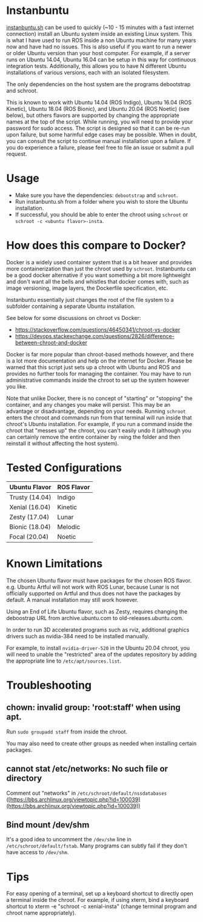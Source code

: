 # Instanbuntu

[instanbuntu.sh](instanbuntu.sh) can be used to quickly (~10 - 15 minutes with a fast internet connection) install an Ubuntu system inside an existing Linux system.
This is what I have used to run ROS inside a non Ubuntu machine for many years now and have had no issues.
This is also useful if you want to run a newer or older Ubuntu version than your host computer.
For example, if a server runs on Ubuntu 14.04, Ubuntu 16.04 can be setup in this way for continuous integration tests.
Additionally, this allows you to have N different Ubuntu installations of various versions, each with an isolated filesystem.

The only dependencies on the host system are the programs debootstrap and schroot.

This is known to work with Ubuntu 14.04 (ROS Indigo), Ubuntu 16.04 (ROS Kinetic), Ubuntu 18.04 (ROS Bionic), and Ubuntu 20.04 (ROS Noetic) (see below), but others flavors are supported by changing the appropriate names at the top of the script.
While running, you will need to provide your password for sudo access.
The script is designed so that it can be re-run upon failure, but some harmful edge cases may be possible.
When in doubt, you can consult the script to continue manual installation upon a failure.
If you do experience a failure, please feel free to file an issue or submit a pull request.

# Usage

* Make sure you have the dependencies: `debootstrap` and `schroot`.
* Run instanbuntu.sh from a folder where you wish to store the Ubuntu installation.
* If successful, you should be able to enter the chroot using `schroot` or `schroot -c <ubuntu flavor>-insta`.

# How does this compare to Docker?

Docker is a widely used container system that is a bit heaver and provides more containerization than just the chroot used by `schroot`. Instanbuntu can be a good docker alternative if you want something a bit more lightweight and don't want all the bells and whistles that docker comes with, such as image versioning, image layers, the Dockerfile specification, etc.

Instanbuntu essentially just changes the root of the file system to a subfolder containing a separate Ubuntu installation.

See below for some discussions on chroot vs Docker:

* https://stackoverflow.com/questions/46450341/chroot-vs-docker
* https://devops.stackexchange.com/questions/2826/difference-between-chroot-and-docker

Docker is far more popular than chroot-based methods however, and there is a lot more documentation and help on the internet for Docker.
Please be warned that this script just sets up a chroot with Ubuntu and ROS and provides no further tools for managing the container.
You may have to run administrative commands inside the chroot to set up the system however you like.

Note that unlike Docker, there is no concept of "starting" or "stopping" the container, and any changes you make will persist.
This may be an advantage or disadvantage, depending on your needs.
Running `schroot` enters the chroot and commands run from that terminal will run inside that chroot's Ubuntu installation.
For example, if you run a command inside the chroot that "messes up" the chroot, you can't easily undo it (although you can certainly remove the entire container by `rm`ing the folder and then reinstall it without affecting the host system).

# Tested Configurations

| Ubuntu Flavor | ROS Flavor |
| -----         | -----  |
| Trusty (14.04) | Indigo |
| Xenial (16.04) | Kinetic |
| Zesty (17.04) | Lunar |
| Bionic (18.04) | Melodic |
| Focal (20.04) | Noetic |

# Known Limitations

The chosen Ubuntu flavor must have packages for the chosen ROS flavor. e.g. Ubuntu Artful will not work with ROS Lunar, because Lunar is not officially supported on Artful and thus does not have the packages by default.
A manual installation may still work however.

Using an End of Life Ubuntu flavor, such as Zesty, requires changing the deboostrap URL from archive.ubuntu.com to old-releases.ubuntu.com.

In order to run 3D accelerated programs such as rviz, additional graphics drivers such as nvidia-384 need to be installed manually.

For example, to install `nvidia-driver-520` in the Ubuntu 20.04 chroot, you will need to unable the "restricted" area of the updates repository by adding the appropriate line to `/etc/apt/sources.list`.

# Troubleshooting

## chown: invalid group: 'root:staff' when using apt.

Run `sudo groupadd staff` from inside the chroot.

You may also need to create other groups as needed when installing certain packages.

## cannot stat /etc/networks: No such file or directory

Comment out "networks" in `/etc/schroot/default/nssdatabases` ([https://bbs.archlinux.org/viewtopic.php?id=100039](https://bbs.archlinux.org/viewtopic.php?id=100039))

## Bind mount /dev/shm

It's a good idea to uncomment the `/dev/shm` line in `/etc/schroot/default/fstab`.
Many programs can subtly fail if they don't have access to `/dev/shm`.

# Tips

For easy opening of a terminal, set up a keyboard shortcut to directly open a terminal inside the chroot.
For example, if using xterm, bind a keyboard shortcut to xterm -e "schroot -c xenial-insta" (change terminal program and chroot name appropriately).
